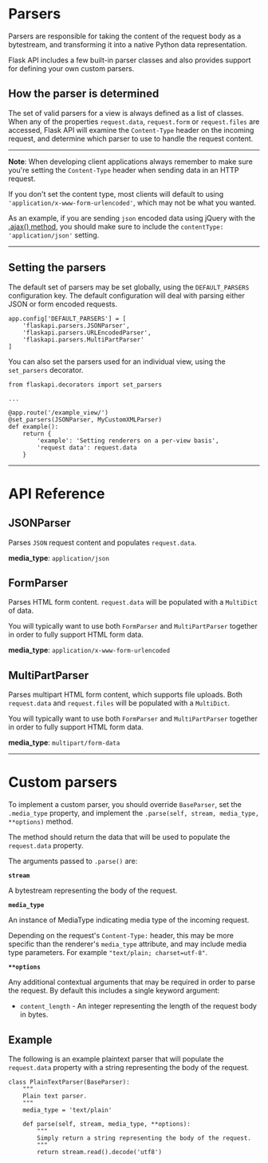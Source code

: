 # Parsers

Parsers are responsible for taking the content of the request body as a bytestream, and transforming it into a native Python data representation.

Flask API includes a few built-in parser classes and also provides support for defining your own custom parsers.

## How the parser is determined

The set of valid parsers for a view is always defined as a list of classes.  When any of the properties `request.data`, `request.form` or `request.files` are accessed, Flask API will examine the `Content-Type` header on the incoming request, and determine which parser to use to handle the request content.

---

**Note**: When developing client applications always remember to make sure you're setting the `Content-Type` header when sending data in an HTTP request.

If you don't set the content type, most clients will default to using `'application/x-www-form-urlencoded'`, which may not be what you wanted.

As an example, if you are sending `json` encoded data using jQuery with the [.ajax() method][jquery-ajax], you should make sure to include the `contentType: 'application/json'` setting.

---

## Setting the parsers

The default set of parsers may be set globally, using the `DEFAULT_PARSERS` configuration key.  The default configuration will deal with parsing either JSON or form encoded requests.

    app.config['DEFAULT_PARSERS'] = [
        'flaskapi.parsers.JSONParser',
        'flaskapi.parsers.URLEncodedParser',
        'flaskapi.parsers.MultiPartParser'
    ]

You can also set the parsers used for an individual view, using the `set_parsers` decorator.

    from flaskapi.decorators import set_parsers

    ...

    @app.route('/example_view/')
    @set_parsers(JSONParser, MyCustomXMLParser)
    def example():
        return {
            'example': 'Setting renderers on a per-view basis',
            'request data': request.data
        }

---

# API Reference

## JSONParser

Parses `JSON` request content and populates `request.data`.

**media_type**: `application/json`

## FormParser

Parses HTML form content.  `request.data` will be populated with a `MultiDict` of data.

You will typically want to use both `FormParser` and `MultiPartParser` together in order to fully support HTML form data.

**media_type**: `application/x-www-form-urlencoded`

## MultiPartParser

Parses multipart HTML form content, which supports file uploads.  Both `request.data` and `request.files` will be populated with a `MultiDict`.

You will typically want to use both `FormParser` and `MultiPartParser` together in order to fully support HTML form data.

**media_type**: `multipart/form-data`

---

# Custom parsers

To implement a custom parser, you should override `BaseParser`, set the `.media_type` property, and implement the `.parse(self, stream, media_type, **options)` method.

The method should return the data that will be used to populate the `request.data` property.

The arguments passed to `.parse()` are:

**`stream`**

A bytestream representing the body of the request.

**`media_type`**

An instance of MediaType indicating media type of the incoming request.

Depending on the request's `Content-Type:` header, this may be more specific than the renderer's `media_type` attribute, and may include media type parameters.  For example `"text/plain; charset=utf-8"`.

**`**options`**

Any additional contextual arguments that may be required in order to parse the request.
By default this includes a single keyword argument:

* `content_length` - An integer representing the length of the request body in bytes.

## Example

The following is an example plaintext parser that will populate the `request.data` property with a string representing the body of the request. 

    class PlainTextParser(BaseParser):
        """
        Plain text parser.
        """
        media_type = 'text/plain'

        def parse(self, stream, media_type, **options):
            """
            Simply return a string representing the body of the request.
            """
            return stream.read().decode('utf8')

[jquery-ajax]: http://api.jquery.com/jQuery.ajax/
